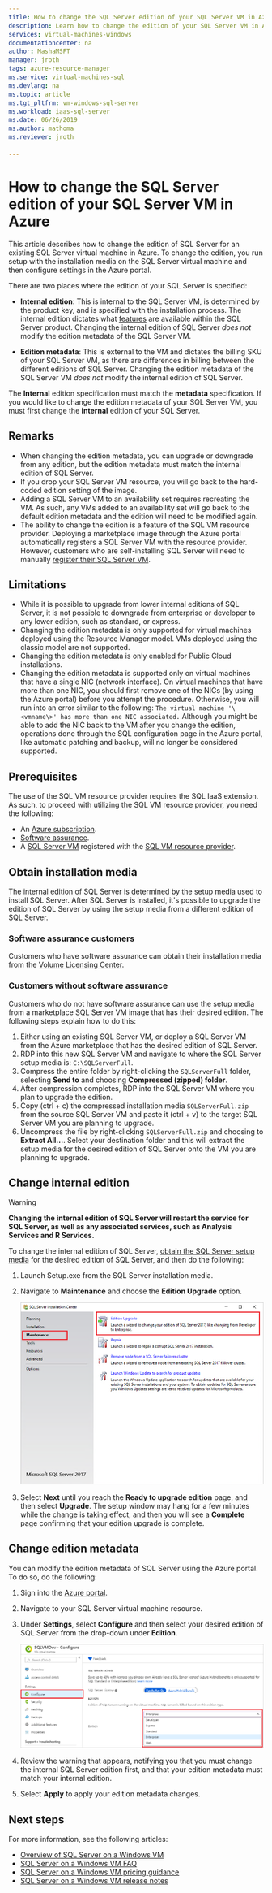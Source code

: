```yaml
---
title: How to change the SQL Server edition of your SQL Server VM in Azure | Microsoft Docs
description: Learn how to change the edition of your SQL Server VM in Azure. 
services: virtual-machines-windows
documentationcenter: na
author: MashaMSFT
manager: jroth
tags: azure-resource-manager
ms.service: virtual-machines-sql
ms.devlang: na
ms.topic: article
ms.tgt_pltfrm: vm-windows-sql-server
ms.workload: iaas-sql-server
ms.date: 06/26/2019
ms.author: mathoma
ms.reviewer: jroth

---
```

# How to change the SQL Server edition of your SQL Server VM in Azure

This article describes how to change the edition of SQL Server for an existing SQL Server virtual machine in Azure. To change the edition, you run setup with the installation media on the SQL Server virtual machine and then configure settings in the Azure portal.


There are two places where the edition of your SQL Server is specified:

- **Internal edition**: This is internal to the SQL Server VM, is determined by the product key, and is specified with the installation process. The internal edition dictates what [features](/sql/sql-server/editions-and-components-of-sql-server-2017) are available within the SQL Server product. Changing the internal edition of SQL Server *does not* modify the edition metadata of the SQL Server VM.

- **Edition metadata**: This is external to the VM and dictates the billing SKU of your SQL Server VM, as there are differences in billing between the different editions of SQL Server. Changing the edition metadata of the SQL Server VM *does not* modify the internal edition of SQL Server.

The **Internal** edition specification must match the **metadata** specification. If you would like to change the edition metadata of your SQL Server VM, you must first change the **internal** edition of your SQL Server.

## Remarks

 - When changing the edition metadata, you can upgrade or downgrade from any edition, but the edition metadata must match the internal edition of SQL Server.
 - If you drop your SQL Server VM resource, you will go back to the hard-coded edition setting of the image.
 - Adding a SQL Server VM to an availability set requires recreating the VM. As such, any VMs added to an availability set will go back to the default edition metadata and the edition will need to be modified again.
 - The ability to change the edition is a feature of the SQL VM resource provider. Deploying a marketplace image through the Azure portal automatically registers a SQL Server VM with the resource provider. However, customers who are self-installing SQL Server will need to manually [register their SQL Server VM](virtual-machines-windows-sql-register-with-rp.md).

 
## Limitations

 - While it is possible to upgrade from lower internal editions of SQL Server, it is not possible to downgrade from enterprise or developer to any lower edition, such as standard, or express. 
 - Changing the edition metadata is only supported for virtual machines deployed using the Resource Manager model. VMs deployed using the classic model are not supported. 
 - Changing the edition metadata is only enabled for Public Cloud installations.
 - Changing the edition metadata is supported only on virtual machines that have a single NIC (network interface). On virtual machines that have more than one NIC, you should first remove one of the NICs (by using the Azure portal) before you attempt the procedure. Otherwise, you will run into an error similar to the following: 
   `The virtual machine '\<vmname\>' has more than one NIC associated.` Although you might be able to add the NIC back to the VM after you change the edition, operations done through the SQL configuration page in the Azure portal, like automatic patching and backup, will no longer be considered supported.

## Prerequisites

The use of the SQL VM resource provider requires the SQL IaaS extension. As such, to proceed with utilizing the SQL VM resource provider, you need the following:
- An [Azure subscription](https://azure.microsoft.com/free/).
- [Software assurance](https://www.microsoft.com/licensing/licensing-programs/software-assurance-default). 
- A [SQL Server VM](https://docs.microsoft.com/azure/virtual-machines/windows/sql/virtual-machines-windows-portal-sql-server-provision) registered with the [SQL VM resource provider](virtual-machines-windows-sql-register-with-rp.md).

## Obtain installation media  

The internal edition of SQL Server is determined by the setup media used to install SQL Server. After SQL Server is installed, it's possible to upgrade the edition of SQL Server by using the setup media from a different edition of SQL Server.

### Software assurance customers

Customers who have software assurance can obtain their installation media from the [Volume Licensing Center](https://www.microsoft.com/Licensing/servicecenter/default.aspx). 

### Customers without software assurance 

Customers who do not have software assurance can use the setup media from a marketplace SQL Server VM image that has their desired edition. The following steps explain how to do this:

1. Either using an existing SQL Server VM, or deploy a SQL Server VM from the Azure marketplace that has the desired edition of SQL Server. 
1. RDP into this new SQL Server VM and navigate to where the SQL Server setup media is: `C:\SQLServerFull`. 
1. Compress the entire folder by right-clicking the `SQLServerFull` folder, selecting **Send to** and choosing **Compressed (zipped) folder**. 
1. After compression completes, RDP into the SQL Server VM where you plan to upgrade the edition. 
1. Copy (ctrl + c) the compressed installation media `SQLServerFull.zip` from the source SQL Server VM and paste it (ctrl + v) to the target SQL Server VM you are planning to upgrade. 
1. Uncompress the file by right-clicking `SQLServerFull.zip` and choosing to **Extract All...**. Select your destination folder and this will extract the setup media for the desired edition of SQL Server onto the VM you are planning to upgrade. 
 

## Change internal edition

  > [!WARNING]
  > **Changing the internal edition of SQL Server will restart the service for SQL Server, as well as any associated services, such as Analysis Services and R Services.** 

To change the internal edition of SQL Server, [obtain the SQL Server setup media](#obtain-installation-media) for the desired edition of SQL Server, and then do the following:

1. Launch Setup.exe from the SQL Server installation media. 
1. Navigate to **Maintenance** and choose the **Edition Upgrade** option. 

   ![Upgrade edition of SQL Server](media/virtual-machines-windows-sql-change-edition/edition-upgrade.png)

1. Select **Next** until you reach the **Ready to upgrade edition** page, and then select **Upgrade**. The setup window may hang for a few minutes while the change is taking effect, and then you will see a **Complete** page confirming that your edition upgrade is complete. 


## Change edition metadata

You can modify the edition metadata of SQL Server using the Azure portal. To do so, do the following:

1. Sign into the [Azure portal](https://portal.azure.com). 
1. Navigate to your SQL Server virtual machine resource. 
1. Under **Settings**, select **Configure** and then select your desired edition of SQL Server from the drop-down under **Edition**. 

   ![Change edition metadata](media/virtual-machines-windows-sql-change-edition/edition-change-in-portal.png)

1. Review the warning that appears, notifying you that you must change the internal SQL Server edition first, and that your edition metadata must match  your internal edition. 
1. Select **Apply** to apply your edition metadata changes. 

## Next steps

For more information, see the following articles: 

* [Overview of SQL Server on a Windows VM](virtual-machines-windows-sql-server-iaas-overview.md)
* [SQL Server on a Windows VM FAQ](virtual-machines-windows-sql-server-iaas-faq.md)
* [SQL Server on a Windows VM pricing guidance](virtual-machines-windows-sql-server-pricing-guidance.md)
* [SQL Server on a Windows VM release notes](virtual-machines-windows-sql-server-iaas-release-notes.md)


